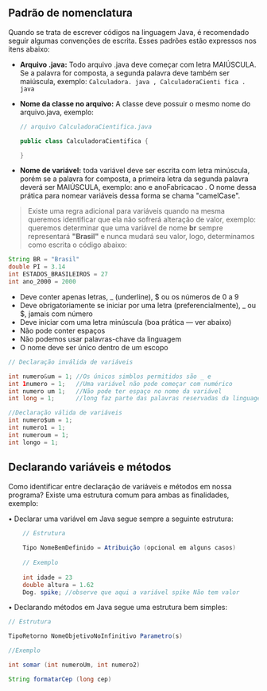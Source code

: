## Padrão de nomenclatura

Quando se trata de escrever códigos na linguagem Java, é recomendado seguir algumas convenções de escrita. Esses padrões estão expressos nos itens abaixo:

- **Arquivo .java:** Todo arquivo .java deve começar com letra MAIÚSCULA. Se a palavra for composta, a segunda palavra deve também ser maiúscula, exemplo: 
`Calculadora. java , CalculadoraCienti fica . java`
- **Nome da classe no arquivo:** A classe deve possuir o mesmo nome do arquivo.java, exemplo:
    
    ```java
    // arquivo CalculadoraCientifica.java
    
    public class CalculadoraCientifica {
    
    }
    ```
    
- **Nome de variável:** toda variável deve ser escrita com letra minúscula, porém se a palavra for composta, a primeira letra da segunda palavra deverá ser MAIÚSCULA, exemplo: ano e anoFabricacao . O nome dessa prática para nomear variáveis dessa forma se chama
"camelCase".

> Existe uma regra adicional para variáveis quando na mesma queremos identificar que ela não sofrerá alteração de valor, exemplo: queremos determinar que uma variável de nome **br**
sempre representará **"Brasil"** e nunca mudará seu valor, logo, determinamos como escrita o código abaixo:
> 

```java
String BR = "Brasil"
double PI = 3.14
int ESTADOS_BRASILEIROS = 27
int ano_2000 = 2000
```

- Deve conter apenas letras, _ (underline), $ ou os números de 0 a 9
- Deve obrigatoriamente se iniciar por uma letra (preferencialmente), _ ou $, jamais com número
- Deve iniciar com uma letra minúscula (boa prática — ver abaixo)
- Não pode conter espaços
- Não podemos usar palavras-chave da linguagem
- O nome deve ser único dentro de um escopo

```java
// Declaração inválida de variáveis

int numero&um = 1; //Os únicos simblos permitidos são _ e 
int 1numero = 1;   //Uma variável não pode começar com numérico
int numero um 1;   //Não pode ter espaço no nome da variável
int long = 1;      //long faz parte das palavras reservadas da linguagem

//Declaração válida de variáveis
int numero$um = 1;
int numero1 = 1;
int numeroum = 1;
int longo = 1;

```

## Declarando variáveis e métodos

Como identificar entre declaração de variáveis e métodos em nossa programa? Existe uma estrutura comum para ambas as finalidades, exemplo:

• Declarar uma variável em Java segue sempre a seguinte estrutura:

```java
	// Estrutura
	
	Tipo NomeBemDefinido = Atribuição (opcional em alguns casos)
	
	// Exemplo
	
	int idade = 23
	double altura = 1.62
	Dog. spike; //observe que aqui a variável spike Não tem valor
```

• Declarando métodos em Java segue uma estrutura bem simples:

```java
// Estrutura

TipoRetorno NomeObjetivoNoInfinitivo Parametro(s)

//Exemplo

int somar (int numeroUm, int numero2)

String formatarCep (long cep)
```






